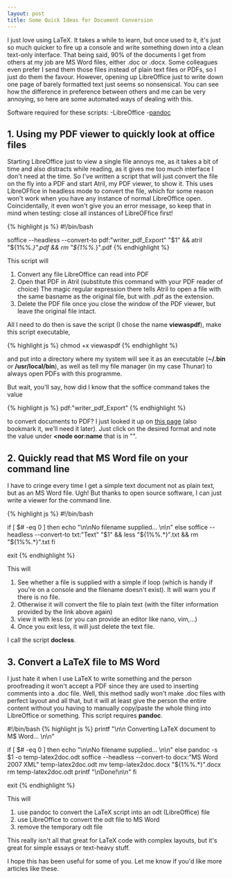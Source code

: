 ```yaml
---
layout: post
title: Some Quick Ideas for Document Conversion
---
```


I just love using LaTeX. It takes a while to learn, but once used to it, it's just so much quicker to fire up a console and write something down into a clean text-only interface. That being said, 90% of the documents I get from others at my job are MS Word files, either .doc or .docx. Some colleagues even prefer I send them those files instead of plain text files or PDFs, so I just do them the favour. However, opening up LibreOffice just to write down one page of barely formatted text just seems so nonsensical. You can see how the difference in preference between others and me can be very annoying, so here are some automated ways of dealing with this.

Software required for these scripts:
-LibreOffice
-<a href="http://pandoc.org/">pandoc</a>

## 1. Using my PDF viewer to quickly look at office files

Starting LibreOffice just to view a single file annoys me, as it takes a bit of time and also distracts while reading, as it gives me too much interface I don't need at the time. So I've written a script that will just convert the file on the fly into a PDF and start Atril, my PDF viewer, to show it. This uses LibreOFfice in headless mode to convert the file, which for some reason won't work when you have any instance of normal LibreOffice open. Coincidentally, it even won't give you an error message, so keep that in mind when testing: close all instances of LibreOFfice first!

{% highlight js %}
#!/bin/bash

soffice --headless --convert-to pdf:"writer_pdf_Export" "$1" && 
atril "${1%%.*}".pdf &&
rm "${1%%.*}".pdf
{% endhighlight %}

This script will

1. Convert any file LibreOffice can read into PDF
2. Open that PDF in Atril (substitute this command with your PDF reader of choice)
The magic regular expression there tells Atril to open a file with the same basname as the original file, but with .pdf as the extension.
3. Delete the PDF file once you close the window of the PDF viewer, but leave the original file intact.

All I need to do then is save the script (I chose the name **viewaspdf**), make this script executable, 

{% highlight js %}
chmod +x viewaspdf
{% endhighlight %}

and put into a directory where my system will see it as an executable (**~/.bin** or **/usr/local/bin**), as well as tell my file manager (in my case Thunar) to always open PDFs with this programme.

But wait, you'll say, how did I know that the soffice command takes the value

{% highlight js %}
pdf:"writer_pdf_Export"
{% endhighlight %}

to convert documents to PDF? I just looked it up on <a href="https://cgit.freedesktop.org/libreoffice/core/tree/filter/source/config/fragments/filters"> this page</a> (also bookmark it, we'll need it later). Just click on the desired format and note the value under **<node oor:name** that is in "".

## 2. Quickly read that MS Word file on your command line

I have to cringe every time I get a simple text document not as plain text, but as an MS Word file. Ugh! But thanks to open source software, I can just write a viewer for the command line.

{% highlight js %}
#!/bin/bash

if [ $# -eq 0 ]
  then
    echo "\n\nNo filename supplied... \n\n"
  else
    soffice --headless --convert-to txt:"Text" "$1" &&
    less "${1%%.*}".txt &&
    rm "${1%%.*}".txt
fi

exit
{% endhighlight %}

This will

1. See whether a file is supplied with a simple if loop (which is handy if you're on a console and the filename doesn't exist). It will warn you if there is no file.
2. Otherwise it will convert the file to plain text (with the filter information provided by the link above again) 
3. view it with less (or you can provide an editor like nano, vim,...)
4. Once you exit less, it will just delete the text file.

I call the script **docless**.

## 3. Convert a LaTeX file to MS Word

I just hate it when I use LaTeX to write something and the person proofreading it won't accept a PDF since they are used to inserting comments into a .doc file. Well, this method sadly won't make .doc files with perfect layout and all that, but it will at least give the person the entire content without you having to manually copy/paste the whole thing into LibreOffice or something. This script requires **pandoc**.

#!/bin/bash
{% highlight js %}
printf "\n\n Converting LaTeX document to M$ Word... \n\n"

if [ $# -eq 0 ]
  then
    echo "\n\nNo filename supplied... \n\n"
  else
    pandoc -s $1 -o temp-latex2doc.odt
    soffice --headless --convert-to docx:"MS Word 2007 XML" temp-latex2doc.odt
    mv temp-latex2doc.docx "${1%%.*}".docx
    rm temp-latex2doc.odt
    printf "\nDone!\n\n"
fi

exit
{% endhighlight %}

This will

1. use pandoc to convert the LaTeX script into an odt (LibreOffice) file
2. use LibreOffice to convert the odt file to MS Word
3. remove the temporary odt file

This really isn't all that great for LaTeX code with complex layouts, but it's great for simple essays or text-heavy stuff.

I hope this has been useful for some of you. Let me know if you'd like more articles like these.

